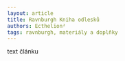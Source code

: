 ```yaml
---
layout: article
title: Ravnburgh Kniha odlesků
authors: Ecthelion² 
tags: ravnburgh, materiály a doplňky
---
```


text článku
